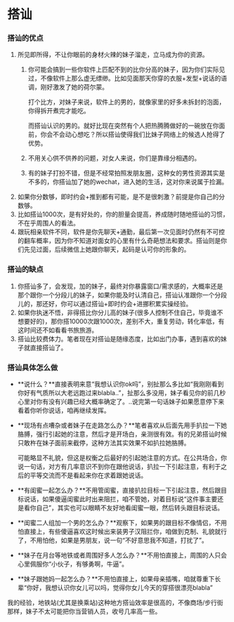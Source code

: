 # 搭讪

### 搭讪的优点

1. 所见即所得，不让你眼前的身材火辣的妹子溜走，立马成为你的资源。
   1.  你可能会搞到一些你软件上匹配不到的比你分高的妹子，因为你们实际见过，不像软件上那么虚无缥缈。比如见面那天你穿的衣服+发型+说话的语调，刚好激发了她的荷尔蒙。

       打个比方，对妹子来说，软件上的男的，就像家里的好多未拆封的泡面，你得拆开煮完才能吃。

       而搭讪认识的男的。就好比现在突然有个人把热腾腾做好的一碗放在你面前，你会不会动心想吃？所以搭讪使得我们比妹子网络上的候选人抢得了优势。
   2. 不用关心供不供养的问题，对女人来说，你们是靠缘分相遇的。
   3. 有的妹子打扮不错，但是不经常拍照发朋友圈，这种女的男性资源其实是不多的，你搭讪加了她的wechat，进入她的生活，这对你来说属于捡漏。
2. 如果你分数够，即时约会+推到都有可能，是不是很刺激？前提是你自己的分数够。
3. 比如搭讪1000次，是有好处的，你的胆量会提高，养成随时随地搭讪的习惯，不在乎周围人的看法。
4. 跟玩相亲软件不同，软件是你先聊天+通勤，最后第一次见面时仍然有不可控的翻车概率，因为你不知道对面女的心里有什么奇葩想法和要求。搭讪则是你们先见过面，后续微信上她跟你聊天，起码是认可你的形象的。

### 搭讪的缺点

1. 你搭讪多了，会发现，加的妹子，最终对你暴露窗口/需求感的，大概率还是那个跟你一个分段儿的妹子，如果你能及时认清自己，搭讪认准跟你一个分段儿的，那还好，你可以通过搭讪+即时约会+进挪积累实操经验。
2. 如果你执迷不悟，非得搭比你分儿高的妹子(很多人控制不住自己，毕竟谁不想要好的)，那你搭10000次跟1000次，差别不大，重复劳动，转化率低，有这时间还不如看看书旅旅游。
3. 搭讪比较费体力。笔者现在对搭讪是随缘态度，比如出门办事，遇到喜欢的妹子就直接搭讪了。

### 搭讪具体怎么做

* \*\*说什么？\*\*直接表明来意“我想认识你ok吗”，别扯那么多比如“我刚刚看到你好有气质所以大老远跑过来blabla..”，扯那么多没用，妹子看见你的前几秒心里对你有没有兴趣已经大概率确定了。..说完第一句话妹子如果愿意停下来看着你听你说话，咱再继续发挥。
*   \*\*现场有点嘈杂或者妹子在走路怎么办？\*\*笔者喜欢从后面先用手扒拉一下她胳膊，强行引起她的注意，然后才是开场白，亲测很有效。有的兄弟搭讪时候只敢杵在妹子面前来截停，这种方法其实效果不如扒拉她胳膊。

    可能略显不礼貌，但这是权衡之后最好的引起她注意的方式。在公共场合，你说一句话，对方有几率意识不到你在跟他说话，扒拉一下引起注意，有利于之后的平等交流而不是看起来你在求着跟她说话。
* \*\*有闺蜜一起怎么办？\*\*不用管闺蜜，直接扒拉目标一下引起注意，然后跟目标说话，如果傻逼闺蜜此时出来阻拦，咱不管她，对着目标说“这件事主要还是看你自己”，其实也可以眼睛不友好地看闺蜜一眼，然后转头跟目标说话。
* \*\*闺蜜二人组加一个男的怎么办？\*\*观察下，如果男的跟目标不像情侣，不用怕直接上，有些傻逼喜欢这时候出来装男子汉阻拦你，咱做到克制、礼貌就行了，不用怕他，如果是男朋友，说一句“不好意思我不知道，打扰了”。
* \*\*妹子在月台等地铁或者周围好多人怎么办？\*\*不用怕直接上，周围的人只会心里佩服你“小伙子，有够勇啊，牛逼”。
* \*\*妹子跟她妈一起怎么办？\*\*不用怕直接上，如果母亲插嘴，咱就尊重下长辈“你好，我想认识你女儿可以吗，觉得你女儿今天的穿搭很漂亮blabla”

我的经验，地铁站(尤其是换乘站)这种地方搭讪效率是很高的，不像商场/步行街那样，妹子不太可能把你当营销人员，收号几率高一些。
